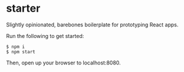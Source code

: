 # starter
Slightly opinionated, barebones boilerplate for prototyping React apps.

Run the following to get started:

```
$ npm i
$ npm start
```

Then, open up your browser to localhost:8080. 
